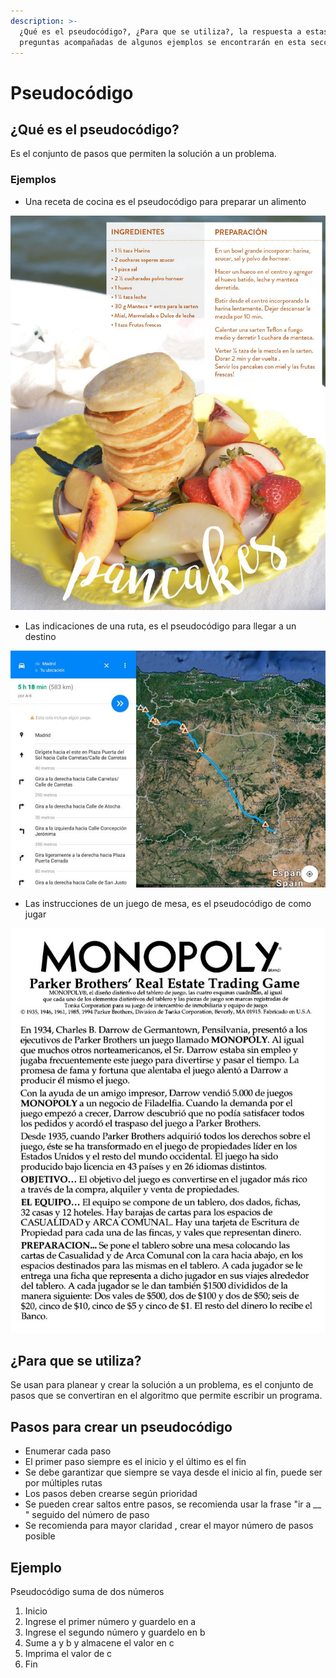 ```yaml
---
description: >-
  ¿Qué es el pseudocódigo?, ¿Para que se utiliza?, la respuesta a estas
  preguntas acompañadas de algunos ejemplos se encontrarán en esta sección.
---
```


# Pseudocódigo

## ¿Qué es el pseudocódigo?

Es el conjunto de pasos que permiten la solución a un problema. 

### Ejemplos

* Una receta de cocina es el pseudocódigo para preparar un alimento

![Receta de cocina preparaci&#xF3;n de pancackes](.gitbook/assets/pancacke_receta.jpg)

* Las indicaciones de una ruta, es el pseudocódigo para llegar a un destino

![Indicaciones sobre como llegar a un lugar](.gitbook/assets/google-maps-como-llegar-ios.jpg)

* Las instrucciones de un juego de mesa, es el pseudocódigo de como jugar

![Instrucciones juego monopolio](.gitbook/assets/monopolio.jpg)

## ¿Para que se utiliza?

Se usan para planear y crear la solución a un problema, es el conjunto de pasos que se convertiran en el algoritmo que permite escribir un programa. 

## Pasos para crear un pseudocódigo

* Enumerar cada paso
* El primer paso siempre es el inicio y el último es el fin
* Se debe garantizar que siempre se vaya desde el inicio al fin, puede ser por múltiples rutas
* Los pasos deben crearse según prioridad
* Se pueden crear saltos entre pasos, se recomienda usar la frase "ir a \_\_ " seguido del número de paso
* Se recomienda para mayor claridad , crear el mayor número de pasos posible

## Ejemplo

Pseudocódigo suma de dos números

1. Inicio
2. Ingrese el primer número y guardelo en a
3. Ingrese el segundo número y guardelo en b
4. Sume a y b y almacene el valor en c
5. Imprima el valor de c
6. Fin
